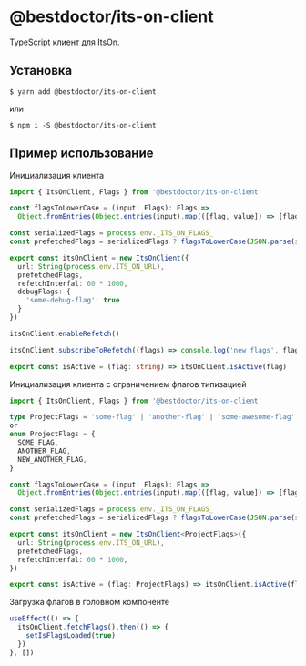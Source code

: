 # @bestdoctor/its-on-client

TypeScript клиент для ItsOn.

## Установка

`$ yarn add @bestdoctor/its-on-client`

или

`$ npm i -S @bestdoctor/its-on-client`

## Пример использование

Инициализация клиента
```typescript
import { ItsOnClient, Flags } from '@bestdoctor/its-on-client'

const flagsToLowerCase = (input: Flags): Flags =>
  Object.fromEntries(Object.entries(input).map(([flag, value]) => [flag.toLowerCase(), value]))

const serializedFlags = process.env._ITS_ON_FLAGS_
const prefetchedFlags = serializedFlags ? flagsToLowerCase(JSON.parse(serializedFlags) as Flags) : undefined

export const itsOnClient = new ItsOnClient({
  url: String(process.env.ITS_ON_URL),
  prefetchedFlags,
  refetchInterfal: 60 * 1000,
  debugFlags: {
    'some-debug-flag': true
  }
})

itsOnClient.enableRefetch()

itsOnClient.subscribeToRefetch((flags) => console.log('new flags', flags))

export const isActive = (flag: string) => itsOnClient.isActive(flag)
```

Инициализация клиента с ограничением флагов типизацией
```typescript
import { ItsOnClient, Flags } from '@bestdoctor/its-on-client'

type ProjectFlags = 'some-flag' | 'another-flag' | 'some-awesome-flag'
or
enum ProjectFlags = {
  SOME_FLAG,
  ANOTHER_FLAG,
  NEW_ANOTHER_FLAG,
}

const flagsToLowerCase = (input: Flags): Flags =>
  Object.fromEntries(Object.entries(input).map(([flag, value]) => [flag.toLowerCase(), value]))

const serializedFlags = process.env._ITS_ON_FLAGS_
const prefetchedFlags = serializedFlags ? flagsToLowerCase(JSON.parse(serializedFlags) as Flags) : undefined

export const itsOnClient = new ItsOnClient<ProjectFlags>({
  url: String(process.env.ITS_ON_URL),
  prefetchedFlags,
  refetchInterfal: 60 * 1000,
})

export const isActive = (flag: ProjectFlags) => itsOnClient.isActive(flag)
```

Загрузка флагов в головном компоненте
```typescript
useEffect(() => {
  itsOnClient.fetchFlags().then(() => {
    setIsFlagsLoaded(true)
  })
}, [])
```

